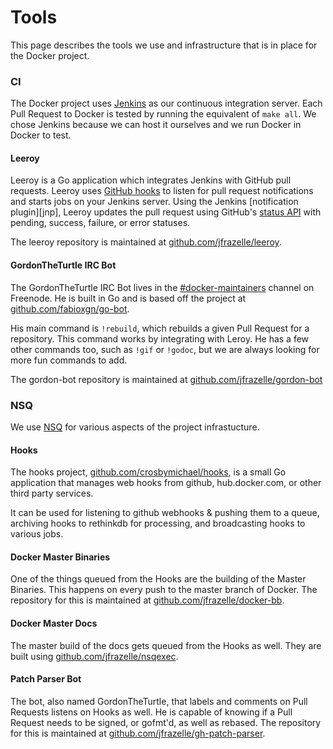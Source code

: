 # Tools

This page describes the tools we use and infrastructure that is in place for
the Docker project.

### CI

The Docker project uses [Jenkins](https://jenkins.dockerproject.com/) as our
continuous integration server. Each Pull Request to Docker is tested by running the 
equivalent of `make all`. We chose Jenkins because we can host it ourselves and
we run Docker in Docker to test.

#### Leeroy

Leeroy is a Go application which integrates Jenkins with 
GitHub pull requests. Leeroy uses 
[GitHub hooks](http://developer.github.com/v3/repos/hooks/) 
to listen for pull request notifications and starts jobs on your Jenkins 
server.  Using the Jenkins [notification plugin][jnp], Leeroy updates the 
pull request using GitHub's 
[status API](http://developer.github.com/v3/repos/statuses/)
with pending, success, failure, or error statuses.

The leeroy repository is maintained at
[github.com/jfrazelle/leeroy](https://github.com/jfrazelle/leeroy).

#### GordonTheTurtle IRC Bot

The GordonTheTurtle IRC Bot lives in the
[#docker-maintainers](https://botbot.me/freenode/docker-maintainers/) channel
on Freenode. He is built in Go and is based off the project at
[github.com/fabioxgn/go-bot](https://github.com/fabioxgn/go-bot). 

His main command is `!rebuild`, which rebuilds a given Pull Request for a repository.
This command works by integrating with Leroy. He has a few other commands too, such 
as `!gif` or `!godoc`, but we are always looking for more fun commands to add.

The gordon-bot repository is maintained at
[github.com/jfrazelle/gordon-bot](https://github.com/jfrazelle/gordon-bot)

### NSQ

We use [NSQ](https://github.com/bitly/nsq) for various aspects of the project
infrastucture.

#### Hooks

The hooks project,
[github.com/crosbymichael/hooks](https://github.com/crosbymichael/hooks),
is a small Go application that manages web hooks from github, hub.docker.com, or
other third party services.

It can be used for listening to github webhooks & pushing them to a queue,
archiving hooks to rethinkdb for processing, and broadcasting hooks to various
jobs.

#### Docker Master Binaries

One of the things queued from the Hooks are the building of the Master
Binaries. This happens on every push to the master branch of Docker. The
repository for this is maintained at
[github.com/jfrazelle/docker-bb](https://github.com/jfrazelle/docker-bb).

#### Docker Master Docs

The master build of the docs gets queued from the Hooks as well. They are built
using [github.com/jfrazelle/nsqexec](https://github.com/jfrazelle/nsqexec).

#### Patch Parser Bot

The bot, also named GordonTheTurtle, that labels and comments on Pull Requests
listens on Hooks as well. He is capable of knowing if a Pull Request needs to
be signed, or gofmt'd, as well as rebased. The repository for this is maintained at
[github.com/jfrazelle/gh-patch-parser](https://github.com/jfrazelle/gh-patch-parser).
